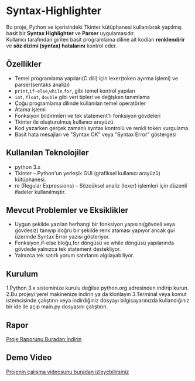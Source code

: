 # Syntax-Highlighter
Bu proje, Python ve içerisindeki Tkinter kütüphanesi kullanılarak yapılmış basit bir **Syntax Highlighter** ve **Parser** uygulamasıdır.  
Kullanıcı tarafından girilen basit programlama diline ait kodları **renklendirir** ve **söz dizimi (syntax) hatalarını** kontrol eder.


## Özellikler
- Temel programlama yapıları(C dili) için lexer(token ayırma işlemi) ve parser(sentaks analizi)  
- `print`,`if-else`,`while`,`for`, gibi temel kontrol yapıları  
- `int`, `float`, `double` gibi veri tipleri ve değişken tanımlama  
- Çoğu programlama dilinde kullanılan temel operatörler
- Atama işlemi
- Fonksiyon bildirimleri ve tek statement'lı fonksiyon gövdeleri  
- Tkinter ile oluşturulmuş kullanıcı arayüzü  
- Kod yazarken gerçek zamanlı syntax kontrolü ve renkli token vurgulama  
- Basit hata mesajları ve "Syntax OK" veya "Syntax Error" göstergesi


## Kullanılan Teknolojiler
- python 3.x  
- Tkinter – Python'un yerleşik GUI (grafiksel kullanıcı arayüzü) kütüphanesi.  
- re (Regular Expressions) – Sözcüksel analiz (lexer) işlemleri için düzenli ifadeler kullanılmıştır.  

## Mevcut Problemler ve Eksiklikler 
- Uygun şekilde yazılan herhangi bir fonksiyon yapısını(gövdeli veya gövdesiz) tanıyıp doğru bir şekilde renk ataması yapıyor ancak gui üzerinde Syntax Error yazısı gösteriyor.
- Fonksiyon,if-else bloğu,for döngüsü ve while döngüsü yapılarında gövdede yalnızca tek statement destekliyor.
- Yalnızca tek satırlı yorum satırlarını algılayabiliyor.


## Kurulum
1.Python 3.x sisteminize kurulu değilse python.org adresinden indirip kurun.  
2.Bu projeyi yerel makinenize indirin ya da klonlayın
3.Terminal veya komut istemcisinde çalıştırın veya indirdiğiniz dosyayı bilgisayarınızda kullandığınız bir ide ile açıp main.py dosyasını çalıştırın.  

## Rapor
[Proje Raporunu Buradan İndirin](./final_rapor.pdf)


## Demo Video
[Projenin çalışma videosunu buradan izleyebilirsiniz]() 
